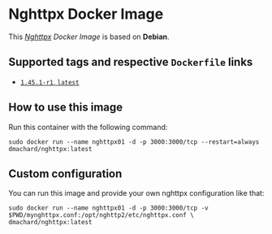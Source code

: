 # Nghttpx Docker Image

This *[Nghttpx](https://github.com/nghttp2/nghttp2/) Docker Image* is based on **Debian**.

## Supported tags and respective `Dockerfile` links

- [`1.45.1-r1`, `latest`](https://github.com/dmachard/nghttpx-docker/tree/main/1.45.1)

## How to use this image

Run this container with the following command:

```
sudo docker run --name nghttpx01 -d -p 3000:3000/tcp --restart=always dmachard/nghttpx:latest
```

## Custom configuration

You can run this image and provide your own nghttpx configuration like that:

```
sudo docker run --name nghttpx01 -d -p 3000:3000/tcp -v $PWD/mynghttpx.conf:/opt/nghttp2/etc/nghttpx.conf \
dmachard/nghttpx:latest
```